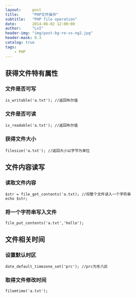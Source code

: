```yaml
---
layout:     post
title:      "PHP文件操作"
subtitle:   "PHP file operation"
date:       2014-06-02 12:00:00
author:     "LvI"
header-img: "img/post-bg-re-vs-ng2.jpg"
header-mask: 0.3
catalog: true
tags:
    - PHP
---
```


## 获得文件特有属性

### 文件是否可写

```
is_writable('a.txt'); //返回布尔值
```

### 文件是否可读

```
is_readable('a.txt'); //返回布尔值
```

### 获得文件大小

```
filesize('a.txt'); //返回大小以字节为单位
```

## 文件内容读写

### 读取文件内容

```
$str = file_get_contents('a.txt); //将整个文件读入一个字符串
echo $str;
```

### 将一个字符串写入文件

```
file_put_contents('a.txt','hello');
```

## 文件相关时间

### 设置默认时区

```
date_default_timezone_set('prc'); //prc为东八区
```

### 取得文件修改时间

```
filemtime('a.txt');
```
